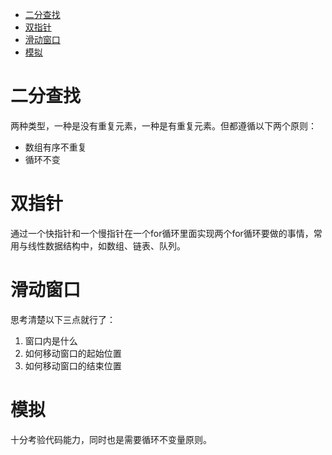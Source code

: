 - [二分查找](#二分查找)
- [双指针](#双指针)
- [滑动窗口](#滑动窗口)
- [模拟](#模拟)


# 二分查找
两种类型，一种是没有重复元素，一种是有重复元素。但都遵循以下两个原则：
- 数组有序不重复     
- 循环不变  


# 双指针
通过一个快指针和一个慢指针在一个for循环里面实现两个for循环要做的事情，常用与线性数据结构中，如数组、链表、队列。


# 滑动窗口
思考清楚以下三点就行了：   
1. 窗口内是什么
2. 如何移动窗口的起始位置
3. 如何移动窗口的结束位置


# 模拟
十分考验代码能力，同时也是需要循环不变量原则。
